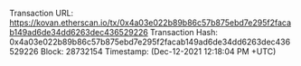 Transaction URL: https://kovan.etherscan.io/tx/0x4a03e022b89b86c57b875ebd7e295f2facab149ad6de34dd6263dec436529226
Transaction Hash: 0x4a03e022b89b86c57b875ebd7e295f2facab149ad6de34dd6263dec436529226
Block: 28732154
Timestamp:  (Dec-12-2021 12:18:04 PM +UTC)
